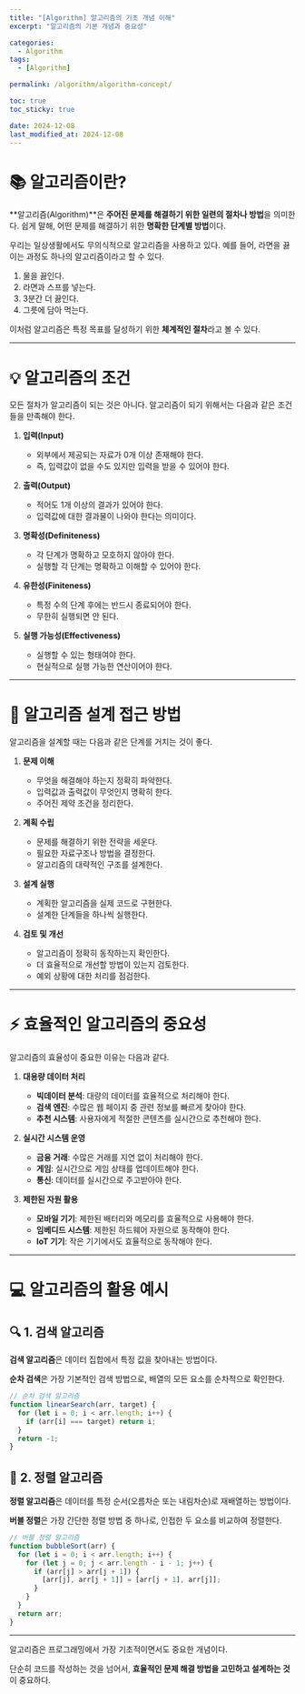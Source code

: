 ```yaml
---
title: "[Algorithm] 알고리즘의 기초 개념 이해"
excerpt: "알고리즘의 기본 개념과 중요성"

categories:
  - Algorithm
tags:
  - [Algorithm]

permalink: /algorithm/algorithm-concept/

toc: true
toc_sticky: true

date: 2024-12-08
last_modified_at: 2024-12-08
---
```


# 📚 알고리즘이란?

**알고리즘(Algorithm)**은 **주어진 문제를 해결하기 위한 일련의 절차나 방법**을 의미한다. 쉽게 말해, 어떤 문제를 해결하기 위한 **명확한 단계별 방법**이다.

우리는 일상생활에서도 무의식적으로 알고리즘을 사용하고 있다. 예를 들어, 라면을 끓이는 과정도 하나의 알고리즘이라고 할 수 있다.

1. 물을 끓인다.
2. 라면과 스프를 넣는다.
3. 3분간 더 끓인다.
4. 그릇에 담아 먹는다.

이처럼 알고리즘은 특정 목표를 달성하기 위한 **체계적인 절차**라고 볼 수 있다.

---

# 💡 알고리즘의 조건

모든 절차가 알고리즘이 되는 것은 아니다. 알고리즘이 되기 위해서는 다음과 같은 조건들을 만족해야 한다.

1. **입력(Input)**

   - 외부에서 제공되는 자료가 0개 이상 존재해야 한다.
   - 즉, 입력값이 없을 수도 있지만 입력을 받을 수 있어야 한다.

2. **출력(Output)**

   - 적어도 1개 이상의 결과가 있어야 한다.
   - 입력값에 대한 결과물이 나와야 한다는 의미이다.

3. **명확성(Definiteness)**

   - 각 단계가 명확하고 모호하지 않아야 한다.
   - 실행할 각 단계는 명확하고 이해할 수 있어야 한다.

4. **유한성(Finiteness)**

   - 특정 수의 단계 후에는 반드시 종료되어야 한다.
   - 무한히 실행되면 안 된다.

5. **실행 가능성(Effectiveness)**

   - 실행할 수 있는 형태여야 한다.
   - 현실적으로 실행 가능한 연산이어야 한다.

---

# 🎯 알고리즘 설계 접근 방법

알고리즘을 설계할 때는 다음과 같은 단계를 거치는 것이 좋다.

1. **문제 이해**

   - 무엇을 해결해야 하는지 정확히 파악한다.
   - 입력값과 출력값이 무엇인지 명확히 한다.
   - 주어진 제약 조건을 정리한다.

2. **계획 수립**

   - 문제를 해결하기 위한 전략을 세운다.
   - 필요한 자료구조나 방법을 결정한다.
   - 알고리즘의 대략적인 구조를 설계한다.

3. **설계 실행**

   - 계획한 알고리즘을 실제 코드로 구현한다.
   - 설계한 단계들을 하나씩 실행한다.

4. **검토 및 개선**

   - 알고리즘이 정확히 동작하는지 확인한다.
   - 더 효율적으로 개선할 방법이 있는지 검토한다.
   - 예외 상황에 대한 처리를 점검한다.

---

# ⚡ 효율적인 알고리즘의 중요성

알고리즘의 효율성이 중요한 이유는 다음과 같다.

1. **대용량 데이터 처리**

   - **빅데이터 분석**: 대량의 데이터를 효율적으로 처리해야 한다.
   - **검색 엔진**: 수많은 웹 페이지 중 관련 정보를 빠르게 찾아야 한다.
   - **추천 시스템**: 사용자에게 적절한 콘텐츠를 실시간으로 추천해야 한다.

2. **실시간 시스템 운영**

   - **금융 거래**: 수많은 거래를 지연 없이 처리해야 한다.
   - **게임**: 실시간으로 게임 상태를 업데이트해야 한다.
   - **통신**: 데이터를 실시간으로 주고받아야 한다.

3. **제한된 자원 활용**

   - **모바일 기기**: 제한된 배터리와 메모리를 효율적으로 사용해야 한다.
   - **임베디드 시스템**: 제한된 하드웨어 자원으로 동작해야 한다.
   - **IoT 기기**: 작은 기기에서도 효율적으로 동작해야 한다.

---

# 💻 알고리즘의 활용 예시

## 🔍 1. 검색 알고리즘

**검색 알고리즘**은 데이터 집합에서 특정 값을 찾아내는 방법이다.

**순차 검색**은 가장 기본적인 검색 방법으로, 배열의 모든 요소를 순차적으로 확인한다.

```javascript
// 순차 검색 알고리즘
function linearSearch(arr, target) {
  for (let i = 0; i < arr.length; i++) {
    if (arr[i] === target) return i;
  }
  return -1;
}
```

## 🔢 2. 정렬 알고리즘

**정렬 알고리즘**은 데이터를 특정 순서(오름차순 또는 내림차순)로 재배열하는 방법이다.

**버블 정렬**은 가장 간단한 정렬 방법 중 하나로, 인접한 두 요소를 비교하여 정렬한다.

```javascript
// 버블 정렬 알고리즘
function bubbleSort(arr) {
  for (let i = 0; i < arr.length; i++) {
    for (let j = 0; j < arr.length - i - 1; j++) {
      if (arr[j] > arr[j + 1]) {
        [arr[j], arr[j + 1]] = [arr[j + 1], arr[j]];
      }
    }
  }
  return arr;
}
```

---

알고리즘은 프로그래밍에서 가장 기초적이면서도 중요한 개념이다.

단순히 코드를 작성하는 것을 넘어서, **효율적인 문제 해결 방법을 고민하고 설계하는 것**이 중요하다.
